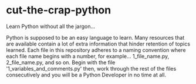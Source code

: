 # cut-the-crap-python
Learn Python without all the jargon...

Python is supposed to be an easy language to learn. Many resources
that are available contain a lot of extra information that hinder
retention of topics learned. Each file in this repository adheres 
to a naming convention where each file name begins with a number,
for example... 1_file_name.py, 2_file_name.py, and so on. Begin with
the file '1_variables_and_comments.py' then, work through the rest 
of the files consecutively and you will be a Python Developer in
no time at all.